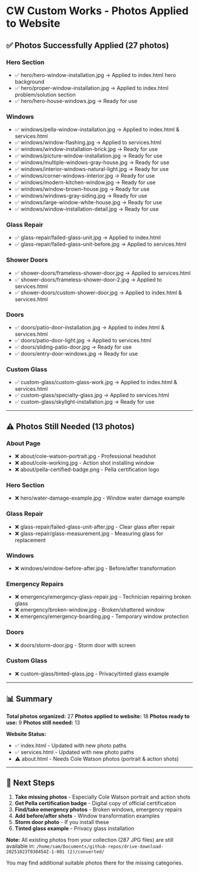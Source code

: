 # CW Custom Works - Photos Applied to Website

## ✅ Photos Successfully Applied (27 photos)

### Hero Section
- ✅ hero/hero-window-installation.jpg → Applied to index.html hero background
- ✅ hero/proper-window-installation.jpg → Applied to index.html problem/solution section
- ✅ hero/hero-house-windows.jpg → Ready for use

### Windows
- ✅ windows/pella-window-installation.jpg → Applied to index.html & services.html
- ✅ windows/window-flashing.jpg → Applied to services.html
- ✅ windows/window-installation-brick.jpg → Ready for use
- ✅ windows/picture-window-installation.jpg → Ready for use
- ✅ windows/multiple-windows-gray-house.jpg → Ready for use
- ✅ windows/interior-windows-natural-light.jpg → Ready for use
- ✅ windows/corner-windows-interior.jpg → Ready for use
- ✅ windows/modern-kitchen-window.jpg → Ready for use
- ✅ windows/window-brown-house.jpg → Ready for use
- ✅ windows/windows-gray-siding.jpg → Ready for use
- ✅ windows/large-window-white-house.jpg → Ready for use
- ✅ windows/window-installation-detail.jpg → Ready for use

### Glass Repair
- ✅ glass-repair/failed-glass-unit.jpg → Applied to index.html
- ✅ glass-repair/failed-glass-unit-before.jpg → Applied to services.html

### Shower Doors
- ✅ shower-doors/frameless-shower-door.jpg → Applied to services.html
- ✅ shower-doors/frameless-shower-door-2.jpg → Applied to services.html
- ✅ shower-doors/custom-shower-door.jpg → Applied to index.html & services.html

### Doors
- ✅ doors/patio-door-installation.jpg → Applied to index.html & services.html
- ✅ doors/patio-door-light.jpg → Applied to services.html
- ✅ doors/sliding-patio-door.jpg → Ready for use
- ✅ doors/entry-door-windows.jpg → Ready for use

### Custom Glass
- ✅ custom-glass/custom-glass-work.jpg → Applied to index.html & services.html
- ✅ custom-glass/specialty-glass.jpg → Applied to services.html
- ✅ custom-glass/skylight-installation.jpg → Ready for use

---

## ⚠️ Photos Still Needed (13 photos)

### About Page
- ❌ about/cole-watson-portrait.jpg - Professional headshot
- ❌ about/cole-working.jpg - Action shot installing window
- ❌ about/pella-certified-badge.png - Pella certification logo

### Hero Section
- ❌ hero/water-damage-example.jpg - Window water damage example

### Glass Repair
- ❌ glass-repair/failed-glass-unit-after.jpg - Clear glass after repair
- ❌ glass-repair/glass-measurement.jpg - Measuring glass for replacement

### Windows
- ❌ windows/window-before-after.jpg - Before/after transformation

### Emergency Repairs
- ❌ emergency/emergency-glass-repair.jpg - Technician repairing broken glass
- ❌ emergency/broken-window.jpg - Broken/shattered window
- ❌ emergency/emergency-boarding.jpg - Temporary window protection

### Doors
- ❌ doors/storm-door.jpg - Storm door with screen

### Custom Glass
- ❌ custom-glass/tinted-glass.jpg - Privacy/tinted glass example

---

## 📊 Summary

**Total photos organized:** 27
**Photos applied to website:** 18
**Photos ready to use:** 9
**Photos still needed:** 13

**Website Status:**
- ✅ index.html - Updated with new photo paths
- ✅ services.html - Updated with new photo paths
- ⚠️ about.html - Needs Cole Watson photos (portrait & action shots)

---

## 🎯 Next Steps

1. **Take missing photos** - Especially Cole Watson portrait and action shots
2. **Get Pella certification badge** - Digital copy of official certification
3. **Find/take emergency photos** - Broken windows, emergency repairs
4. **Add before/after shots** - Window transformation examples
5. **Storm door photo** - If you install these
6. **Tinted glass example** - Privacy glass installation

**Note:** All existing photos from your collection (287 JPG files) are still available in:
`/home/sam/Documents/github-repos/drive-download-20251023T030454Z-1-001 (2)/converted/`

You may find additional suitable photos there for the missing categories.
